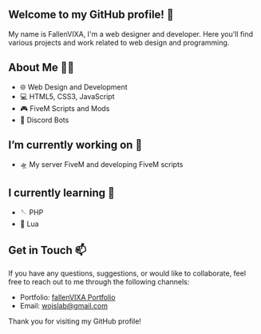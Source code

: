 ## Welcome to my GitHub profile! 🌟

My name is FallenVIXA, I'm a web designer and developer. Here you'll find various projects and work related to web design and programming.

## About Me 🙋‍♂️

- 🌐 Web Design and Development
- 💻 HTML5, CSS3, JavaScript
- 🎮 FiveM Scripts and Mods
- 🤖 Discord Bots

## I’m currently working on 🔭

- 🛸 My server FiveM and developing FiveM scripts

## I currently learning 🌱

- 🪡 PHP
- 🌙 Lua

## Get in Touch 📫

If you have any questions, suggestions, or would like to collaborate, feel free to reach out to me through the following channels:

- Portfolio: [fallenVIXA Portfolio](https://fallenvixa.github.io/fallenVIXA-Portfolio/)
- Email: [wojslab@gmail.com](mailto:wojslab@gmail.com)

Thank you for visiting my GitHub profile!
